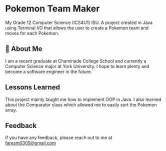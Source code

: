 # Pokemon Team Maker

My Grade 12 Computer Science (ICS4U1) ISU. A project created in Java using Terminal I/O that allows the user to create a Pokemon team and moves for each Pokemon.

## 🚀 About Me
I am a recent graduate at Chaminade College School and currently a Computer Science major at York University. I hope to learn plenty and become a software engineer in the future.

## Lessons Learned

This project mainly taught me how to implement OOP in Java. I also learned about the Comparator class which allowed me to easily sort the Pokemon array.

## Feedback

If you have any feedback, please reach out to me at faresm0305@gmail.com

